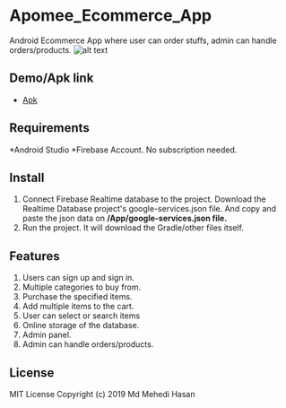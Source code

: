 # Apomee_Ecommerce_App
Android Ecommerce App where user can order stuffs, admin can handle orders/products.
![alt text](https://i.ibb.co/Mk2Cd29/rsz-screenshot-2019-10-25-23-19-29-007-xyzmmhasanoveewww.png )


## Demo/Apk link
* [Apk](https://github.com/mmhasanovee/Apomee_Ecommerce_App/raw/master/app-debug.apk)

## Requirements
*Android Studio
*Firebase Account. No subscription needed.

## Install
1. Connect Firebase Realtime database to the project. Download the Realtime Database project's google-services.json file. And copy
and paste the json data on **/App/google-services.json file.**
2. Run the project. It will download the Gradle/other files itself.

## Features

1.	Users can sign up and sign in. 
2.	Multiple categories to buy from.
3.	Purchase the specified items.
4.	Add multiple items to the cart.
5.	User can select or search items
6.	Online storage of the database.
7.  Admin panel. 
8.  Admin can handle orders/products.




## License
MIT License
Copyright (c) 2019 Md Mehedi Hasan
